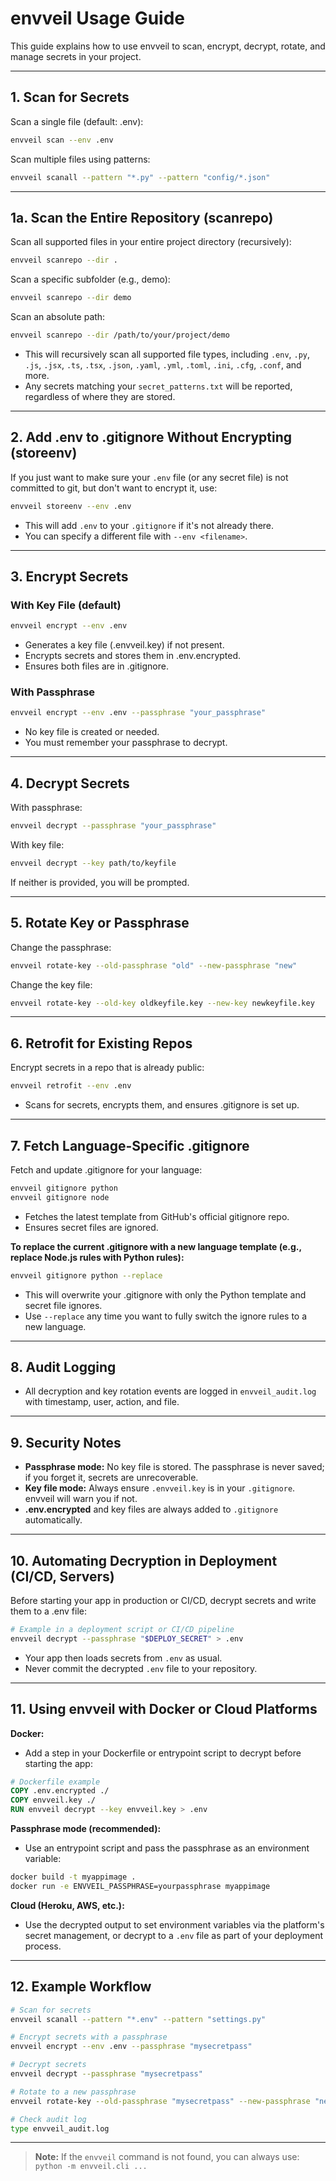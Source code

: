# envveil Usage Guide

This guide explains how to use envveil to scan, encrypt, decrypt, rotate, and manage secrets in your project.

---

## 1. Scan for Secrets

Scan a single file (default: .env):
```sh
envveil scan --env .env
```

Scan multiple files using patterns:
```sh
envveil scanall --pattern "*.py" --pattern "config/*.json"
```

---

## 1a. Scan the Entire Repository (scanrepo)

Scan all supported files in your entire project directory (recursively):
```sh
envveil scanrepo --dir .
```

Scan a specific subfolder (e.g., demo):
```sh
envveil scanrepo --dir demo
```

Scan an absolute path:
```sh
envveil scanrepo --dir /path/to/your/project/demo
```

- This will recursively scan all supported file types, including `.env`, `.py`, `.js`, `.jsx`, `.ts`, `.tsx`, `.json`, `.yaml`, `.yml`, `.toml`, `.ini`, `.cfg`, `.conf`, and more.
- Any secrets matching your `secret_patterns.txt` will be reported, regardless of where they are stored.

---

## 2. Add .env to .gitignore Without Encrypting (storeenv)

If you just want to make sure your `.env` file (or any secret file) is not committed to git, but don't want to encrypt it, use:

```sh
envveil storeenv --env .env
```
- This will add `.env` to your `.gitignore` if it's not already there.
- You can specify a different file with `--env <filename>`.

---

## 3. Encrypt Secrets

### With Key File (default)
```sh
envveil encrypt --env .env
```
- Generates a key file (.envveil.key) if not present.
- Encrypts secrets and stores them in .env.encrypted.
- Ensures both files are in .gitignore.

### With Passphrase
```sh
envveil encrypt --env .env --passphrase "your_passphrase"
```
- No key file is created or needed.
- You must remember your passphrase to decrypt.

---

## 4. Decrypt Secrets

With passphrase:
```sh
envveil decrypt --passphrase "your_passphrase"
```

With key file:
```sh
envveil decrypt --key path/to/keyfile
```

If neither is provided, you will be prompted.

---

## 5. Rotate Key or Passphrase

Change the passphrase:
```sh
envveil rotate-key --old-passphrase "old" --new-passphrase "new"
```

Change the key file:
```sh
envveil rotate-key --old-key oldkeyfile.key --new-key newkeyfile.key
```

---

## 6. Retrofit for Existing Repos

Encrypt secrets in a repo that is already public:
```sh
envveil retrofit --env .env
```
- Scans for secrets, encrypts them, and ensures .gitignore is set up.

---

## 7. Fetch Language-Specific .gitignore

Fetch and update .gitignore for your language:
```sh
envveil gitignore python
envveil gitignore node
```
- Fetches the latest template from GitHub's official gitignore repo.
- Ensures secret files are ignored.

**To replace the current .gitignore with a new language template (e.g., replace Node.js rules with Python rules):**
```sh
envveil gitignore python --replace
```
- This will overwrite your .gitignore with only the Python template and secret file ignores.
- Use `--replace` any time you want to fully switch the ignore rules to a new language.

---

## 8. Audit Logging

- All decryption and key rotation events are logged in `envveil_audit.log` with timestamp, user, action, and file.

---

## 9. Security Notes

- **Passphrase mode:** No key file is stored. The passphrase is never saved; if you forget it, secrets are unrecoverable.
- **Key file mode:** Always ensure `.envveil.key` is in your `.gitignore`. envveil will warn you if not.
- **.env.encrypted** and key files are always added to `.gitignore` automatically.

---

## 10. Automating Decryption in Deployment (CI/CD, Servers)

Before starting your app in production or CI/CD, decrypt secrets and write them to a .env file:

```sh
# Example in a deployment script or CI/CD pipeline
envveil decrypt --passphrase "$DEPLOY_SECRET" > .env
```
- Your app then loads secrets from `.env` as usual.
- Never commit the decrypted `.env` file to your repository.

---

## 11. Using envveil with Docker or Cloud Platforms

**Docker:**
- Add a step in your Dockerfile or entrypoint script to decrypt before starting the app:

```dockerfile
# Dockerfile example
COPY .env.encrypted ./
COPY envveil.key ./
RUN envveil decrypt --key envveil.key > .env
```

**Passphrase mode (recommended):**
- Use an entrypoint script and pass the passphrase as an environment variable:

```sh
docker build -t myappimage .
docker run -e ENVVEIL_PASSPHRASE=yourpassphrase myappimage
```

**Cloud (Heroku, AWS, etc.):**
- Use the decrypted output to set environment variables via the platform's secret management, or decrypt to a `.env` file as part of your deployment process.

---

## 12. Example Workflow

```sh
# Scan for secrets
envveil scanall --pattern "*.env" --pattern "settings.py"

# Encrypt secrets with a passphrase
envveil encrypt --env .env --passphrase "mysecretpass"

# Decrypt secrets
envveil decrypt --passphrase "mysecretpass"

# Rotate to a new passphrase
envveil rotate-key --old-passphrase "mysecretpass" --new-passphrase "newpass"

# Check audit log
type envveil_audit.log
```

---

> **Note:**
> If the `envveil` command is not found, you can always use:
> `python -m envveil.cli ...` 
